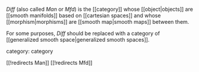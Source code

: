 $Diff$ (also called $Man$ or $Mfd$) is the [[category]] whose [[object|objects]] are [[smooth manifolds]] based on [[cartesian spaces]] and whose [[morphism|morphisms]] are [[smooth map|smooth maps]] between them.

For some purposes, $Diff$ should be replaced with a category of [[generalized smooth space|generalized smooth spaces]].


category: category

[[!redirects Man]]
[[!redirects Mfd]]
